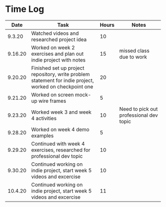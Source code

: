 # Time Log

| Date | Task | Hours | Notes|
|------|------|-------|------|
| 9.3.20| Watched videos and researched project idea | 10  | |
| 9.16.20| Worked on week 2 exercises and plan out indie project with notes | 15  | missed class due to work |
| 9.20.20| Finished set up project repository, write problem statement for indie project, worked on checkpoint one | 20  | |
| 9.21.20| Worked on screen mock-up wire frames | 5  | |
| 9.23.20| Worked week 3 and week 4 activities | 10  | Need to pick out professional dev topic|
| 9.28.20| Worked on week 4 demo examples | 5  | |
| 9.29.20| Continued with week 4 exercises, researched for professional dev topic | 10  | |
| 9.30.20| Continued working on indie project, start week 5 videos and excercise | 10  | |
| 10.4.20| Continued working on indie project, start week 5 videos and excercise | 11  | |

